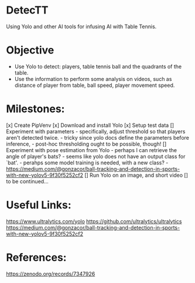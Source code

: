 # DetecTT
Using Yolo and other AI tools for infusing AI with Table Tennis.

# Objective
- Use Yolo to detect: players, table tennis ball and the quadrants of the table.
- Use the information to perform some analysis on videos, such as distance of player from table, ball speed, player movement speed.

# Milestones: 
[x] Create PipVenv
[x] Download and install Yolo
[x] Setup test data
[] Experiment with parameters - specifically, adjust threshold so that players aren't detected twice.
    - tricky since yolo docs define the parameters before inference,
    - post-hoc thresholding ought to be possible, though!
[] Experiment with pose estimation from Yolo - perhaps I can retrieve the angle of player's bats?
    - seems like yolo does not have an output class for `bat'.
    - perahps some model training is needed, with a new class?
        - https://medium.com/@gonzacor/ball-tracking-and-detection-in-sports-with-new-yolov5-9f30f5252cf2
[] Run Yolo on an image, and short video
[] to be continued...

# Useful Links:
https://www.ultralytics.com/yolo
https://github.com/ultralytics/ultralytics
https://medium.com/@gonzacor/ball-tracking-and-detection-in-sports-with-new-yolov5-9f30f5252cf2

# References:
https://zenodo.org/records/7347926
